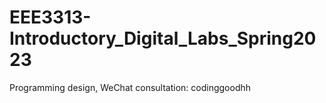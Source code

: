 # EEE3313-Introductory_Digital_Labs_Spring2023
Programming design, WeChat consultation: codinggoodhh

